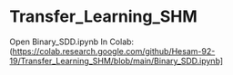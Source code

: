 # Transfer_Learning_SHM
Open Binary_SDD.ipynb In Colab:(https://colab.research.google.com/github/Hesam-92-19/Transfer_Learning_SHM/blob/main/Binary_SDD.ipynb]
